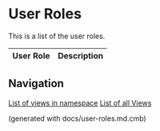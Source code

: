 # User Roles

This is a list of the user roles.

| User Role | Description |
|---|---|


## Navigation
[List of views in namespace](./views-in-namespace.md)
[List of all Views](./views.md)

(generated with docs/user-roles.md.cmb)
